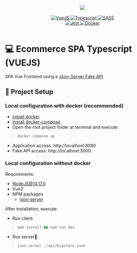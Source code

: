 <div align="center">
  <img src="./docs/assets/banner.gif" />
</div>

<br/>

<div align="center">
  <a href="https://vuejs.org/">
    <img alt="VueJS" src="https://img.shields.io/badge/Vue.js-35495E?style=for-the-badge&logo=vue.js&logoColor=4FC08D">
  </a>
  <a href="https://www.typescriptlang.org/">
    <img alt="Typescript" src="https://img.shields.io/badge/TypeScript-007ACC?style=for-the-badge&logo=typescript&logoColor=white">
  </a>
  <a href="https://sass-lang.com/">
    <img alt="SASS" src="https://img.shields.io/badge/Sass-CC6699?style=for-the-badge&logo=sass&logoColor=white">
  </a>
</div>
<div align="center">
  <a href="https://jestjs.io/pt-BR/">
    <img alt="Jest" src="https://img.shields.io/badge/Jest-C21325?style=for-the-badge&logo=jest&logoColor=white">
  </a>
  <a href="https://www.docker.com/">
    <img alt="Docker" src="https://img.shields.io/badge/docker-%230db7ed.svg?style=for-the-badge&logo=docker&logoColor=white">
  </a>
</div>



<br />

# 💻 Ecommerce SPA Typescript (VUEJS)

SPA Vue Frontend using a [Json-Server Fake API]('https://www.npmjs.com/package/json-server')

## 🚀 Project Setup

### Local configuration with docker (recommended)

- [Install docker](https://docs.docker.com/get-docker/)
- [Install docker-compose](https://docs.docker.com/compose/install/)
- Open the root project folder at terminal and execute:
> ```sh
> docker-compose up
> ```
- Application access: http://localhost:8080
- Fake API access: http://localhost:3000

### Local configuration without docker

Requirements:
- NodeJS@14.17.0
- Vue2
- NPM packages
  - [json-server]('https://www.npmjs.com/package/json-server')

After installation, execute:
- Run client:
> ```sh
> npm install && npm run dev
> ```

- Run server📝:
> ```sh
> json-server ./api/bigstore.json
> ```




